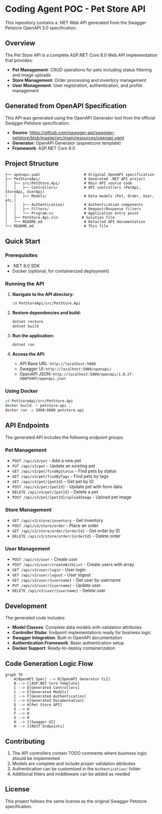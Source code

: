 # Coding Agent POC - Pet Store API

This repository contains a .NET Web API generated from the Swagger Petstore OpenAPI 3.0 specification.

## Overview

The Pet Store API is a complete ASP.NET Core 8.0 Web API implementation that provides:

- **Pet Management**: CRUD operations for pets including status filtering and image uploads
- **Store Management**: Order processing and inventory management
- **User Management**: User registration, authentication, and profile management

## Generated from OpenAPI Specification

This API was generated using the OpenAPI Generator tool from the official Swagger Petstore specification:
- **Source**: https://github.com/swagger-api/swagger-petstore/blob/master/src/main/resources/openapi.yaml
- **Generator**: OpenAPI Generator (aspnetcore template)
- **Framework**: ASP.NET Core 8.0

## Project Structure

```
├── openapi.yaml                    # Original OpenAPI specification
├── PetStoreApi/                    # Generated .NET API project
│   ├── src/PetStore.Api/           # Main API source code
│   │   ├── Controllers/            # API controllers (PetApi, StoreApi, UserApi)
│   │   ├── Models/                 # Data models (Pet, Order, User, etc.)
│   │   ├── Authentication/         # Authentication components
│   │   ├── Filters/                # Request/Response filters
│   │   └── Program.cs              # Application entry point
│   ├── PetStore.Api.sln           # Solution file
│   └── README.md                   # Detailed API documentation
└── README.md                       # This file
```

## Quick Start

### Prerequisites

- .NET 8.0 SDK
- Docker (optional, for containerized deployment)

### Running the API

1. **Navigate to the API directory:**
   ```bash
   cd PetStoreApi/src/PetStore.Api
   ```

2. **Restore dependencies and build:**
   ```bash
   dotnet restore
   dotnet build
   ```

3. **Run the application:**
   ```bash
   dotnet run
   ```

4. **Access the API:**
   - API Base URL: `http://localhost:5000`
   - Swagger UI: `http://localhost:5000/openapi/`
   - OpenAPI JSON: `http://localhost:5000/openapi/1.0.27-SNAPSHOT/openapi.json`

### Using Docker

```bash
cd PetStoreApi/src/PetStore.Api
docker build -t petstore-api .
docker run -p 5000:8080 petstore-api
```

## API Endpoints

The generated API includes the following endpoint groups:

### Pet Management
- `POST /api/v3/pet` - Add a new pet
- `PUT /api/v3/pet` - Update an existing pet
- `GET /api/v3/pet/findByStatus` - Find pets by status
- `GET /api/v3/pet/findByTags` - Find pets by tags
- `GET /api/v3/pet/{petId}` - Get pet by ID
- `POST /api/v3/pet/{petId}` - Update pet with form data
- `DELETE /api/v3/pet/{petId}` - Delete a pet
- `POST /api/v3/pet/{petId}/uploadImage` - Upload pet image

### Store Management
- `GET /api/v3/store/inventory` - Get inventory
- `POST /api/v3/store/order` - Place an order
- `GET /api/v3/store/order/{orderId}` - Get order by ID
- `DELETE /api/v3/store/order/{orderId}` - Delete order

### User Management
- `POST /api/v3/user` - Create user
- `POST /api/v3/user/createWithList` - Create users with array
- `GET /api/v3/user/login` - User login
- `GET /api/v3/user/logout` - User logout
- `GET /api/v3/user/{username}` - Get user by username
- `PUT /api/v3/user/{username}` - Update user
- `DELETE /api/v3/user/{username}` - Delete user

## Development

The generated code includes:

- **Model Classes**: Complete data models with validation attributes
- **Controller Stubs**: Endpoint implementations ready for business logic
- **Swagger Integration**: Built-in OpenAPI documentation
- **Authentication Framework**: Basic authentication setup
- **Docker Support**: Ready-to-deploy containerization

## Code Generation Logic Flow

```mermaid
graph TD
    A[OpenAPI Spec] --> B[OpenAPI Generator CLI]
    B --> C[ASP.NET Core Template]
    C --> D[Generated Controllers]
    C --> E[Generated Models]
    C --> F[Generated Authentication]
    C --> G[Generated Documentation]
    D --> H[Pet Store API]
    E --> H
    F --> H
    G --> H
    H --> I[Swagger UI]
    H --> J[REST Endpoints]
```

## Contributing

1. The API controllers contain TODO comments where business logic should be implemented
2. Models are complete and include proper validation attributes
3. Authentication can be customized in the `Authentication/` folder
4. Additional filters and middleware can be added as needed

## License

This project follows the same license as the original Swagger Petstore specification.